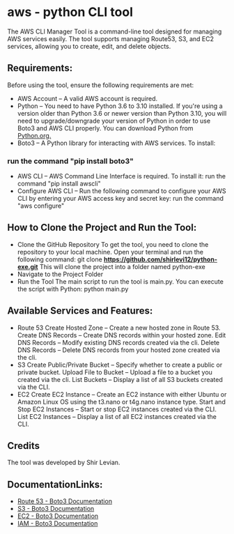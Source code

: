# aws - python CLI tool 

The AWS CLI Manager Tool is a command-line tool designed for managing AWS services easily. The tool supports managing Route53, S3, and EC2 services, allowing you to create, edit, and delete objects.

## Requirements:
 Before using the tool, ensure the following requirements are met:
- AWS Account – A valid AWS account is required.
- Python – You need to have Python 3.6 to 3.10 installed. If you're using a version older than Python 3.6  or newer version than Python 3.10, you will need to upgrade/downgrade your version of Python 
  in order to use Boto3 and AWS CLI properly. You can download Python from [Python.org.](https://www.python.org/downloads/)
- Boto3 – A Python library for interacting with AWS services. To install:
 ###  run the command "pip install boto3"
- AWS CLI – AWS Command Line Interface is required. To install it:
  run the command "pip install awscli"
- Configure AWS CLI – Run the following command to configure your AWS CLI by entering your AWS access key and secret key:
  run the command "aws configure"
  
  
## How to Clone the Project and Run the Tool:
- Clone the GitHub Repository
  To get the tool, you need to clone the repository to your local machine. Open your terminal and run the following command:
  git clone **https://github.com/shirlevi12/python-exe.git**
  This will clone the project into a folder named python-exe
- Navigate to the Project Folder
- Run the Tool
  The main script to run the tool is main.py. You can execute the script with Python:
  python main.py


## Available Services and Features:
 -  Route 53
     Create Hosted Zone – Create a new hosted zone in Route 53.
     Create DNS Records – Create DNS records within your hosted zone.
     Edit DNS Records – Modify existing DNS records created via the cli.
     Delete DNS Records – Delete DNS records from your hosted zone created via the cli.
 - S3
     Create Public/Private Bucket – Specify whether to create a public or private bucket.
     Upload File to Bucket – Upload a file to a bucket you created via the cli.
     List Buckets – Display a list of all S3 buckets created via the CLI.
 - EC2
     Create EC2 Instance – Create an EC2 instance with either Ubuntu or Amazon Linux OS using the t3.nano or t4g.nano instance type.
     Start and Stop EC2 Instances – Start or stop EC2 instances created via the CLI.
     List EC2 Instances – Display a list of all EC2 instances created via the CLI.
     
## Credits
The tool was developed by Shir Levian.

## DocumentationLinks:
- [Route 53 - Boto3 Documentation](https://boto3.amazonaws.com/v1/documentation/api/latest/reference/services/route53.html)
- [S3 - Boto3 Documentation](https://boto3.amazonaws.com/v1/documentation/api/latest/reference/services/s3.html)
- [EC2 - Boto3 Documentation](https://boto3.amazonaws.com/v1/documentation/api/latest/reference/services/ec2.html)
- [IAM - Boto3 Documentation](https://boto3.amazonaws.com/v1/documentation/api/latest/reference/services/iam.html)


